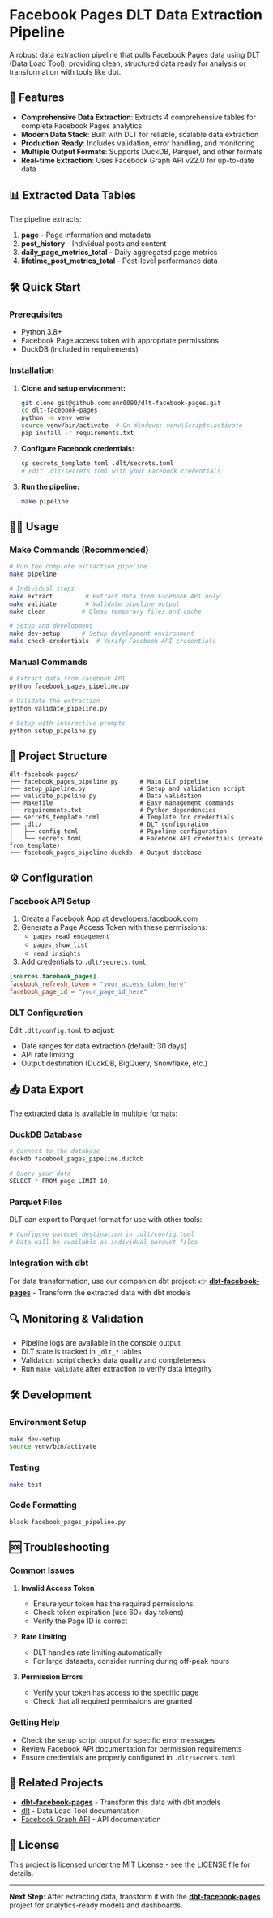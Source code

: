 # Facebook Pages DLT Data Extraction Pipeline

A robust data extraction pipeline that pulls Facebook Pages data using DLT (Data Load Tool), providing clean, structured data ready for analysis or transformation with tools like dbt.

## 🚀 Features

- **Comprehensive Data Extraction**: Extracts 4 comprehensive tables for complete Facebook Pages analytics
- **Modern Data Stack**: Built with DLT for reliable, scalable data extraction
- **Production Ready**: Includes validation, error handling, and monitoring
- **Multiple Output Formats**: Supports DuckDB, Parquet, and other formats
- **Real-time Extraction**: Uses Facebook Graph API v22.0 for up-to-date data

## 📊 Extracted Data Tables

The pipeline extracts:

1. **page** - Page information and metadata
2. **post_history** - Individual posts and content  
3. **daily_page_metrics_total** - Daily aggregated page metrics
4. **lifetime_post_metrics_total** - Post-level performance data

## 🛠 Quick Start

### Prerequisites

- Python 3.8+
- Facebook Page access token with appropriate permissions
- DuckDB (included in requirements)

### Installation

1. **Clone and setup environment:**
   ```bash
   git clone git@github.com:enr0090/dlt-facebook-pages.git
   cd dlt-facebook-pages
   python -m venv venv
   source venv/bin/activate  # On Windows: venv\Scripts\activate
   pip install -r requirements.txt
   ```

2. **Configure Facebook credentials:**
   ```bash
   cp secrets_template.toml .dlt/secrets.toml
   # Edit .dlt/secrets.toml with your Facebook credentials
   ```

3. **Run the pipeline:**
   ```bash
   make pipeline
   ```

## 🏃‍♂️ Usage

### Make Commands (Recommended)

```bash
# Run the complete extraction pipeline
make pipeline

# Individual steps
make extract         # Extract data from Facebook API only
make validate        # Validate pipeline output
make clean          # Clean temporary files and cache

# Setup and development
make dev-setup      # Setup development environment
make check-credentials  # Verify Facebook API credentials
```

### Manual Commands

```bash
# Extract data from Facebook API
python facebook_pages_pipeline.py

# Validate the extraction
python validate_pipeline.py

# Setup with interactive prompts
python setup_pipeline.py
```

## 📁 Project Structure

```
dlt-facebook-pages/
├── facebook_pages_pipeline.py      # Main DLT pipeline
├── setup_pipeline.py               # Setup and validation script
├── validate_pipeline.py            # Data validation
├── Makefile                        # Easy management commands
├── requirements.txt                # Python dependencies
├── secrets_template.toml           # Template for credentials
├── .dlt/                           # DLT configuration
│   ├── config.toml                 # Pipeline configuration
│   └── secrets.toml                # Facebook API credentials (create from template)
└── facebook_pages_pipeline.duckdb  # Output database
```

## ⚙️ Configuration

### Facebook API Setup

1. Create a Facebook App at [developers.facebook.com](https://developers.facebook.com)
2. Generate a Page Access Token with these permissions:
   - `pages_read_engagement`
   - `pages_show_list`
   - `read_insights`
3. Add credentials to `.dlt/secrets.toml`:

```toml
[sources.facebook_pages]
facebook_refresh_token = "your_access_token_here"
facebook_page_id = "your_page_id_here"
```

### DLT Configuration

Edit `.dlt/config.toml` to adjust:
- Date ranges for data extraction (default: 30 days)
- API rate limiting
- Output destination (DuckDB, BigQuery, Snowflake, etc.)

## 📤 Data Export

The extracted data is available in multiple formats:

### DuckDB Database
```bash
# Connect to the database
duckdb facebook_pages_pipeline.duckdb

# Query your data
SELECT * FROM page LIMIT 10;
```

### Parquet Files
DLT can export to Parquet format for use with other tools:
```bash
# Configure parquet destination in .dlt/config.toml
# Data will be available as individual parquet files
```

### Integration with dbt
For data transformation, use our companion dbt project:
👉 **[dbt-facebook-pages](https://github.com/enr0090/dbt-facebook-pages)** - Transform the extracted data with dbt models

## 🔍 Monitoring & Validation

- Pipeline logs are available in the console output
- DLT state is tracked in `_dlt_*` tables
- Validation script checks data quality and completeness
- Run `make validate` after extraction to verify data integrity

## 🛠 Development

### Environment Setup
```bash
make dev-setup
source venv/bin/activate
```

### Testing
```bash
make test
```

### Code Formatting
```bash
black facebook_pages_pipeline.py
```

## 🆘 Troubleshooting

### Common Issues

1. **Invalid Access Token**
   - Ensure your token has the required permissions
   - Check token expiration (use 60+ day tokens)
   - Verify the Page ID is correct

2. **Rate Limiting**
   - DLT handles rate limiting automatically
   - For large datasets, consider running during off-peak hours

3. **Permission Errors**
   - Verify your token has access to the specific page
   - Check that all required permissions are granted

### Getting Help
- Check the setup script output for specific error messages
- Review Facebook API documentation for permission requirements
- Ensure credentials are properly configured in `.dlt/secrets.toml`

## 🔗 Related Projects

- **[dbt-facebook-pages](https://github.com/enr0090/dbt-facebook-pages)** - Transform this data with dbt models
- [dlt](https://dlthub.com/) - Data Load Tool documentation
- [Facebook Graph API](https://developers.facebook.com/docs/graph-api/) - API documentation

## 📄 License

This project is licensed under the MIT License - see the LICENSE file for details.

---

**Next Step**: After extracting data, transform it with the **[dbt-facebook-pages](https://github.com/enr0090/dbt-facebook-pages)** project for analytics-ready models and dashboards.
